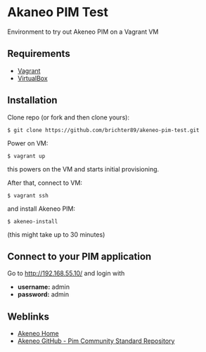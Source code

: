 Akaneo PIM Test
===============

Environment to try out Akeneo PIM on a Vagrant VM



## Requirements
- [Vagrant](http://vagrantup.com/)
- [VirtualBox](https://virtualbox.org/)



## Installation
Clone repo (or fork and then clone yours):

    $ git clone https://github.com/brichter89/akeneo-pim-test.git


Power on VM:

    $ vagrant up

this powers on the VM and starts initial provisioning.

After that, connect to VM:

    $ vagrant ssh

and install Akeneo PIM:

    $ akeneo-install

(this might take up to 30 minutes)



## Connect to your PIM application
Go to http://192.168.55.10/ and login with

- **username:** admin
- **password:** admin



## Weblinks
- [Akeneo Home](http://akeneo.com/)
- [Akeneo GitHub - Pim Community Standard Repository](https://github.com/akeneo/pim-community-standard)
